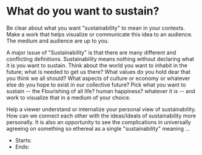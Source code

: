 # What do you want to sustain?

Be clear about what you want "sustainability" to mean in your contexts. Make a work that helps visualize or communicate this idea to an audience. The medium and audience are up to you.

A major issue of "Sustainability" is that there are many different and conflicting definitions. Sustainability means nothing without declaring what it is you want to sustain. Think about the world you want to inhabit in the future; what is needed to get us there? What values do you hold dear that you think we all should? What aspects of culture or economy or whatever else do you hope to exist in our collective future? Pick what you want to sustain -- the Flourishing of all life? human happiness? whatever it is -- and work to visualize that in a medium of your choice. 

Help a viewer understand or internalize your personal view of sustainability. How can we connect each other with the ideas/ideals of sustainability more personally. It is also an opportunity to see the complications in universally agreeing on something so ethereal as a single "sustainability" meaning ...

- Starts:
- Ends: